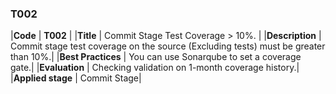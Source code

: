 ### T002

|**Code**           | **T002** |
|**Title**          | Commit Stage Test Coverage > 10%. |
|**Description**    | Commit stage test coverage on the source (Excluding tests) must be greater than 10%.|
|**Best Practices** | You can use Sonarqube to set a coverage gate.|
|**Evaluation**     | Checking validation on 1-month coverage history.|
|**Applied stage**  | Commit Stage|
